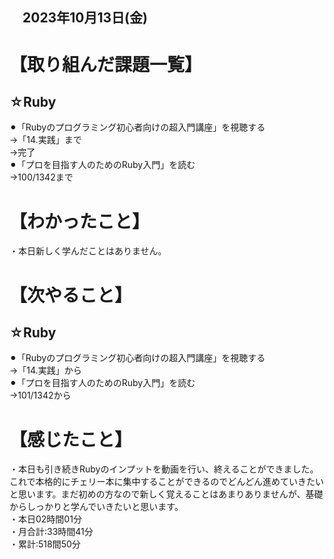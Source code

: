 ## 　2023年10月13日(金)
# 【取り組んだ課題一覧】
## ☆Ruby
⚫︎「Rubyのプログラミング初心者向けの超入門講座」を視聴する<br>
→「14.実践」まで<br>
→完了<br>
⚫︎「プロを目指す人のためのRuby入門」を読む<br>
→100/1342まで<br>
# 【わかったこと】
・本日新しく学んだことはありません。<br>
# 【次やること】
## ☆Ruby
⚫︎「Rubyのプログラミング初心者向けの超入門講座」を視聴する<br>
→「14.実践」から<br>
⚫︎「プロを目指す人のためのRuby入門」を読む<br>
→101/1342から<br>
# 【感じたこと】
・本日も引き続きRubyのインプットを動画を行い、終えることができました。これで本格的にチェリー本に集中することができるのでどんどん進めていきたいと思います。まだ初めの方なので新しく覚えることはあまりありませんが、基礎からしっかりと学んでいきたいと思います。<br>
・本日02時間01分<br>
・月合計:33時間41分<br>
・累計:518間50分<br>
